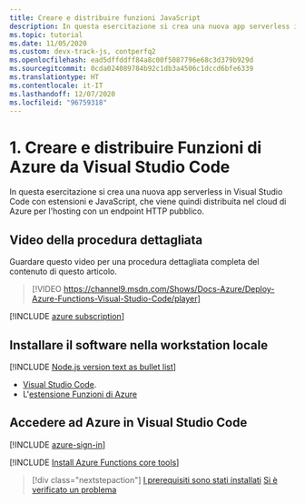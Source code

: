 ```yaml
---
title: Creare e distribuire funzioni JavaScript
description: In questa esercitazione si crea una nuova app serverless in Visual Studio Code con estensioni e JavaScript, che viene quindi distribuita nel cloud di Azure per l'hosting con un endpoint HTTP pubblico.
ms.topic: tutorial
ms.date: 11/05/2020
ms.custom: devx-track-js, contperfq2
ms.openlocfilehash: ead5dffddff84a8c00f5087796e68c3d379b929d
ms.sourcegitcommit: 0cda024089784b92c1db3a4506c1dccd6bfe6339
ms.translationtype: HT
ms.contentlocale: it-IT
ms.lasthandoff: 12/07/2020
ms.locfileid: "96759318"
---
```

# <a name="1-create-and-deploy-azure-functions-from-visual-studio-code"></a>1. Creare e distribuire Funzioni di Azure da Visual Studio Code

In questa esercitazione si crea una nuova app serverless in Visual Studio Code con estensioni e JavaScript, che viene quindi distribuita nel cloud di Azure per l'hosting con un endpoint HTTP pubblico.

## <a name="walkthrough-video"></a>Video della procedura dettagliata

Guardare questo video per una procedura dettagliata completa del contenuto di questo articolo.

> [!VIDEO https://channel9.msdn.com/Shows/Docs-Azure/Deploy-Azure-Functions-Visual-Studio-Code/player]

[!INCLUDE [azure subscription](../includes/environment-subscription-h2.md)]

## <a name="install-software-to-local-workstation"></a>Installare il software nella workstation locale

[!INCLUDE [Node.js version text as bullet list](../includes/environment-nodejs-bullet-list.md)]
- [Visual Studio Code](https://code.visualstudio.com/).
- L'[estensione Funzioni di Azure](https://marketplace.visualstudio.com/items?itemName=ms-azuretools.vscode-azurefunctions)

## <a name="sign-in-to-azure-in-visual-studio-code"></a>Accedere ad Azure in Visual Studio Code

[!INCLUDE [azure-sign-in](../includes/azure-sign-in-vscode.md)]

[!INCLUDE [Install Azure Functions core tools](../includes/environment-functions-core-tools.md)]

> [!div class="nextstepaction"]
> [I prerequisiti sono stati installati](tutorial-vscode-serverless-node-create-local.md) [Si è verificato un problema](https://www.research.net/r/PWZWZ52?tutorial=node-deployment-azurefunctions&step=getting-started)
